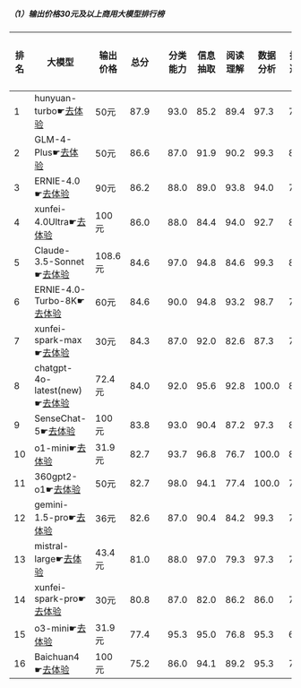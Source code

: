 ##### （1）输出价格30元及以上商用大模型排行榜
|排名|大模型|输出价格|总分| |分类能力|信息抽取|阅读理解|数据分析|指令遵从|算术运算|初中数学|符号推理|代词理解|诗词匹配|公务员考试|律师资格考试|高考|高中学科|初中学科|小学学科|常识推理|文本蕴含|成语理解|情感分析|演绎推理|C3中文阅读理解|
|---|-----|-------|---|-|------|-------|------|-------|------|-------|------|-------|-------|------|---------|----------|---|------|-------|------|-------|-------|------|-------|------|-----------|
|1|hunyuan-turbo☛[去体验](https://easyllm.site/static/modelcompare.html?type=proprietary)|50元|87.9| |93.0|85.2|89.4|                    97.3|78.0|99.5|93.7|83.2|                    92.0|82.4|76.2|69.1|                    90.6|93.1|95.9|86.2|                    74.7|77.4|87.0|98.0|                    90.2|98.0|
|2|GLM-4-Plus☛[去体验](https://easyllm.site/static/modelcompare.html?type=proprietary)|50元|86.6| |87.0|91.9|90.2|                    99.3|81.0|88.7|89.5|87.0|                    90.9|89.4|76.7|56.8|                    86.9|88.7|92.1|87.8|                    75.8|71.0|90.0|97.0|                    94.3|100.0|
|3|ERNIE-4.0☛[去体验](https://easyllm.site/static/modelcompare.html?type=proprietary)|90元|86.2| |88.0|89.0|93.8|                    94.0|79.0|100.0|88.6|82.8|                    92.0|84.0|76.0|61.0|                    83.7|87.9|94.1|85.6|                    81.8|78.0|94.0|92.0|                    82.0|100.0|
|4|xunfei-4.0Ultra☛[去体验](https://easyllm.site/static/modelcompare.html?type=proprietary)|100元|86.0| |88.0|84.4|94.0|                    92.7|80.0|94.3|93.7|81.9|                    92.0|85.0|72.0|62.0|                    83.1|88.8|95.2|88.0|                    76.8|64.0|92.0|96.0|                    94.0|100.0|
|5|Claude-3.5-Sonnet☛[去体验](https://easyllm.site/static/modelcompare.html?type=proprietary)|108.6元|84.6| |97.0|94.8|84.6|                    99.3|81.8|92.2|82.7|91.1|                    95.1|86.1|64.0|42.0|                    73.9|76.8|84.6|86.7|                    80.8|67.0|100.0|94.0|                    98.0|100.0|
|6|ERNIE-4.0-Turbo-8K☛[去体验](https://easyllm.site/static/modelcompare.html?type=proprietary)|60元|84.6| |90.0|94.8|93.2|                    98.7|78.0|97.7|82.9|82.8|                    92.7|86.4|71.7|58.6|                    81.0|83.6|92.5|86.8|                    81.8|71.8|92.0|98.0|                    61.8|97.0|
|7|xunfei-spark-max☛[去体验](https://easyllm.site/static/modelcompare.html?type=proprietary)|30元|84.3| |87.0|92.0|82.6|                    87.3|74.0|93.5|93.7|72.5|                    91.6|87.0|70.4|59.6|                    84.7|89.5|94.7|89.2|                    76.8|61.5|85.3|97.2|                    91.9|95.3|
|8|chatgpt-4o-latest(new)☛[去体验](https://easyllm.site/static/modelcompare.html?type=proprietary)|72.4元|84.0| |92.0|95.6|92.8|                    100.0|83.5|100.0|90.3|88.0|                    88.0|76.0|64.0|39.0|                    72.1|76.0|84.6|81.5|                    78.0|66.0|100.0|92.0|                    100.0|98.0|
|9|SenseChat-5☛[去体验](https://easyllm.site/static/modelcompare.html?type=proprietary)|100元|83.8| |93.0|90.4|87.2|                    97.3|82.0|85.0|82.9|86.2|                    90.0|86.0|70.0|45.0|                    74.8|77.9|87.2|82.8|                    70.7|80.0|98.0|94.0|                    98.0|98.0|
|10|o1-mini☛[去体验](https://easyllm.site/static/modelcompare.html?type=proprietary)|31.9元|82.7| |93.7|96.8|76.7|                    100.0|82.2|99.0|94.9|88.9|                    95.5|83.5|77.1|24.9|                    74.4|62.4|76.1|88.1|                    75.8|72.6|86.0|97.0|                    97.6|98.0|
|11|360gpt2-o1☛[去体验](https://easyllm.site/static/modelcompare.html?type=proprietary)|50元|82.7| |98.0|94.1|77.4|                    100.0|78.8|90.4|91.5|85.5|                    89.2|83.8|70.5|48.0|                    79.9|76.0|86.2|81.5|                    71.7|58.7|81.0|96.0|                    95.1|96.0|
|12|gemini-1.5-pro☛[去体验](https://easyllm.site/static/modelcompare.html?type=proprietary)|36元|82.6| |87.0|90.4|84.2|                    99.3|75.0|92.2|92.5|85.9|                    91.3|84.2|69.7|31.3|                    77.7|80.4|86.0|81.4|                    80.8|63.9|88.1|94.1|                    98.4|96.6|
|13|mistral-large☛[去体验](https://easyllm.site/static/modelcompare.html?type=proprietary)|43.4元|81.0| |88.0|97.0|79.3|                    97.3|74.6|93.7|88.7|89.5|                    91.3|82.6|66.5|33.5|                    69.8|73.0|82.9|84.1|                    75.6|62.0|84.6|94.8|                    96.7|95.5|
|14|xunfei-spark-pro☛[去体验](https://easyllm.site/static/modelcompare.html?type=proprietary)|30元|80.8| |87.0|82.0|86.2|                    86.0|74.0|94.0|94.6|35.0|                    90.9|86.9|60.8|63.0|                    78.4|84.9|92.0|85.5|                    76.8|57.1|86.1|97.4|                    85.4|95.3|
|15|o3-mini☛[去体验](https://easyllm.site/static/modelcompare.html?type=proprietary)|31.9元|77.4| |95.3|95.0|76.8|                    95.3|64.4|96.2|84.8|81.2|                    89.0|72.5|62.2|26.1|                    61.6|64.9|78.5|77.8|                    73.7|59.1|85.6|96.9|                    91.1|93.1|
|16|Baichuan4☛[去体验](https://easyllm.site/static/modelcompare.html?type=proprietary)|100元|75.2| |86.0|94.1|89.2|                    95.3|75.0|78.2|75.1|82.3|                    90.0|83.0|62.0|34.4|                    71.6|77.2|87.3|82.6|                    75.8|25.0|92.0|98.0|                    14.0|98.0|
    
